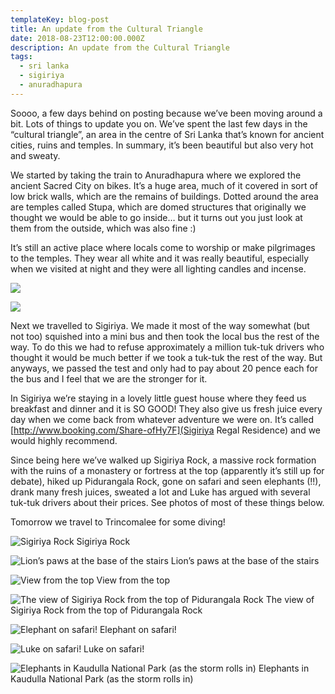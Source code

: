```yaml
---
templateKey: blog-post
title: An update from the Cultural Triangle
date: 2018-08-23T12:00:00.000Z
description: An update from the Cultural Triangle
tags:
  - sri lanka
  - sigiriya
  - anuradhapura
---
```


Soooo, a few days behind on posting because we’ve been moving around a bit. Lots of things to update you on. We’ve spent the last few days in the “cultural triangle”, an area in the centre of Sri Lanka that’s known for ancient cities, ruins and temples. In summary, it’s been beautiful but also very hot and sweaty.

We started by taking the train to Anuradhapura where we explored the ancient Sacred City on bikes. It’s a huge area, much of it covered in sort of low brick walls, which are the remains of buildings. Dotted around the area are temples called Stupa, which are domed structures that originally we thought we would be able to go inside… but it turns out you just look at them from the outside, which was also fine :)

It’s still an active place where locals come to worship or make pilgrimages to the temples. They wear all white and it was really beautiful, especially when we visited at night and they were all lighting candles and incense.

![](/img/20180823_01.jpg)

![](/img/20180823_02.jpg)

Next we travelled to Sigiriya. We made it most of the way somewhat (but not too) squished into a mini bus and then took the local bus the rest of the way. To do this we had to refuse approximately a million tuk-tuk drivers who thought it would be much better if we took a tuk-tuk the rest of the way. But anyways, we passed the test and only had to pay about 20 pence each for the bus and I feel that we are the stronger for it.

In Sigiriya we’re staying in a lovely little guest house where they feed us breakfast and dinner and it is SO GOOD! They also give us fresh juice every day when we come back from whatever adventure we were on. It’s called [http://www.booking.com/Share-ofHy7F](Sigiriya Regal Residence) and we would highly recommend.

Since being here we’ve walked up Sigiriya Rock, a massive rock formation with the ruins of a monastery or fortress at the top (apparently it’s still up for debate), hiked up Pidurangala Rock, gone on safari and seen elephants (!!), drank many fresh juices, sweated a lot and Luke has argued with several tuk-tuk drivers about their prices. See photos of most of these things below.

Tomorrow we travel to Trincomalee for some diving!

![Sigiriya Rock](/img/20180823_03.jpg) Sigiriya Rock

![Lion’s paws at the base of the stairs](/img/20180823_04.jpg) Lion’s paws at the base of the stairs

![View from the top](/img/20180823_05.jpg) View from the top

![The view of Sigiriya Rock from the top of Pidurangala Rock](/img/20180823_06.jpg) The view of Sigiriya Rock from the top of Pidurangala Rock

![Elephant on safari!](/img/20180823_07.jpg) Elephant on safari!

![Luke on safari!](/img/20180823_08.jpg) Luke on safari!

![Elephants in Kaudulla National Park (as the storm rolls in)](/img/20180823_09.jpg) Elephants in Kaudulla National Park (as the storm rolls in)
